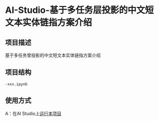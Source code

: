 # AI-Studio-基于多任务层投影的中文短文本实体链指方案介绍

## 项目描述
基于多任务曾投影的中文短文本实体链指方案介绍

## 项目结构
```
-xxx.ipynb
```
## 使用方式
A：在AI Studio上[运行本项目](https://aistudio.baidu.com/aistudio/projectdetail/1563215?shared=1)
